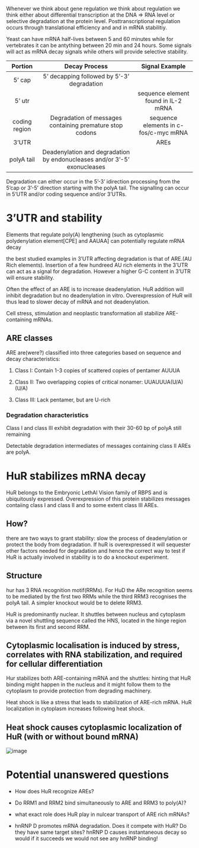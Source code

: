 Whenever we think about gene regulation we think about regulation we think either about differential transcription at the DNA ⇒ RNA level or selective degradation at the protein level. Posttranscriptional regulation occurs through translational efficiency and and in mRNA stabilitiy.

Yeast can have mRNA half-lives between 5 and 60 minutes while for vertebrates it can be antything between 20 min and 24 hours. Some signals will act as mRNA decay signals while others will provide selective stability.

|    Portion    |                               Decay Process                              |             Signal Example            |
|:-------------:|:------------------------------------------------------------------------:|:-------------------------------------:|
|     5’ cap    |                5’ decapping followed by 5’-3’ degradation                |                                       |
|     5’ utr    |                                                                          |  sequence element found in IL-2 mRNA  |
| coding region |         Degradation of messages containing premature stop codons         | sequence elements in c-fos/c-myc mRNA |
|     3’UTR     |                                                                          |                  AREs                 |
|   polyA tail  | Deadenylation and degradation by endonucleases and/or 3’-5’ exonucleases |                                       |

Degradation can either occur in the 5’-3’ idirection processing from the 5’cap or 3’-5’ direction starting with the polyA tail. The signalling can occur in 5’UTR and/or coding sequence and/or 3’UTRs.

3’UTR and stability
===================

Elements that regulate poly(A) lengthening (such as cytoplasmic polydenylation element\[CPE\] and AAUAA\] can potentially regulate mRNA decay

the best studied examples in 3’UTR affecting degradation is that of ARE.(AU Rich elements). Insertion of a few hundreed AU rich elements in the 3’UTR can act as a signal for degradation. However a higher G-C content in 3’UTR will ensure stability.

Often the effect of an ARE is to increase deadenylation. HuR addition will inhibit degradation but no deadenylation in vitro. Overexpression of HuR will thus lead to slower decay of mRNA and not deadenylation.

Cell stress, stimulation and neoplastic transformation all stabilize ARE-containing mRNAs.

ARE classes
-----------

ARE are(were?) classified into three categories based on sequence and decay characteristics:

1.  Class I: Contain 1-3 copies of scattered copies of pentamer AUUUA

2.  Class II: Two overlapping copies of critical nonamer: UUAUUUA(U/A)(U/A)

3.  Class III: Lack pentamer, but are U-rich

### Degradation characteristics

Class I and class III exhibit degradation with their 30-60 bp of polyA still remaining

Detectable degradation intermediates of messages containing class II AREs are polyA.

HuR stabilizes mRNA decay
=========================

HuR belongs to the Embryonic LethAl Vision family of RBPS and is ubiquitously expressed. Overexpression of this protein stabilizes messages contaiing class I and class II and to some extent class III AREs.

How?
----

there are two ways to grant stability: slow the process of deadenylation or protect the body from degradation. If huR is overexpressed it will sequester other factors needed for degradation and hence the correct way to test if HuR is actually involved in stability is to do a knockout experiment.

Structure
---------

hur has 3 RNA recognition motif(RRMs). For HuD the ARe recognition seems to be mediated by the first two RRMs while the third RRM3 recognises the polyA tail. A simpler knockout would be to delete RRM3.

HuR is predominantly nuclear. It shuttles between nucleus and cytoplasm via a novel shuttling sequence called the HNS, located in the hinge region between its first and second RRM.

Cytoplasmic localisation is induced by stress, correlates with RNA stabilization, and required for cellular differentiation
---------------------------------------------------------------------------------------------------------------------------

Hur stabilizes both ARE-containing mRNA and the shuttles: hinting that HuR binding might happen in the nucleus and it might follow them to the cytoplasm to provide protection from degrading machinery.

Heat shock is like a stress that leads to stabilization of ARE-rich mRNA. HuR localization in cytoplasm increases following heat shock.

Heat shock causes cytoplasmic localization of HuR (with or without bound mRNA)
------------------------------------------------------------------------------

<img src="hur_transport.png" alt="image" />

Potential unanswered questions
==============================

-   How does HuR recognize AREs?

-   Do RRM1 and RRM2 bind simultaneously to ARE and RRM3 to poly(A)?

-   what exact role does HuR play in nulcear transport of ARE rich mRNAs?

-   hnRNP D promotes mRNA degradation. Does it compete with HuR? Do they have same target sites? hnRNP D causes instantaneous decay so would if it succeeds we would not see any hnRNP binding!
